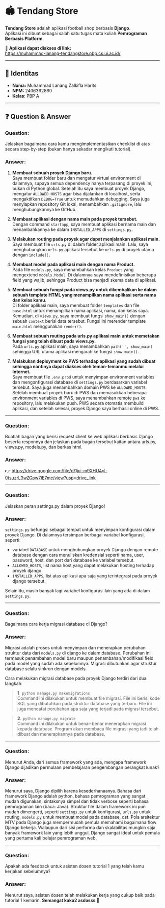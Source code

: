 # 🏟️ Tendang Store

**Tendang Store** adalah aplikasi football shop berbasis **Django**.  
Aplikasi ini dibuat sebagai salah satu tugas mata kuliah **Pemrograman Berbasis Platform**.  

🔗 **Aplikasi dapat diakses di link:**  
https://muhammad-lanang-tendangstore.pbp.cs.ui.ac.id/

---

## 👤 Identitas
- **Nama:** Muhammad Lanang Zalkifla Harits  
- **NPM:** 2406362860  
- **Kelas:** PBP A  

---

## ❓ Question & Answer

### Question:  
Jelaskan bagaimana cara kamu mengimplementasikan checklist di atas secara step-by-step (bukan hanya sekadar mengikuti tutorial).

### Answer:  
1. **Membuat sebuah proyek Django baru.**  
   Saya membuat folder baru dan mengatur virtual environment di dalamnya, supaya semua dependency hanya terpasang di proyek ini, bukan di Python global. Setelah itu saya membuat proyek Django, mengatur `ALLOWED_HOSTS` agar bisa dijalankan di localhost, serta mengaktifkan `DEBUG=True` untuk memudahkan debugging. Saya juga menyiapkan repository Git lokal, menambahkan `.gitignore`, lalu menghubungkannya ke GitHub.  

2. **Membuat aplikasi dengan nama main pada proyek tersebut.**  
   Dengan command `startapp`, saya membuat aplikasi bernama main dan menambahkannya ke dalam `INSTALLED_APPS` di `settings.py`.  

3. **Melakukan routing pada proyek agar dapat menjalankan aplikasi main.**  
   Saya membuat file `urls.py` di dalam folder aplikasi main. Lalu, saya menghubungkan `urls.py` aplikasi tersebut ke `urls.py` di proyek utama dengan `include()`.  

4. **Membuat model pada aplikasi main dengan nama Product.**  
   Pada file `models.py`, saya menambahkan kelas `Product` yang mengextend `models.Model`. Di dalamnya saya mendefinisikan beberapa field yang wajib, sehingga Product bisa menjadi skema data di aplikasi.  

5. **Membuat sebuah fungsi pada views.py untuk dikembalikan ke dalam sebuah template HTML yang menampilkan nama aplikasi serta nama dan kelas kamu.**  
   Di folder aplikasi main, saya membuat folder `templates` dan file `base.html` untuk menampilkan nama aplikasi, nama, dan kelas saya. Kemudian, di `views.py`, saya membuat fungsi `show_main()` dengan sebuah `context` berisi data tersebut. Fungsi ini merender template `main.html` menggunakan `render()`.  

6. **Membuat sebuah routing pada urls.py aplikasi main untuk memetakan fungsi yang telah dibuat pada views.py.**  
   Pada `urls.py` aplikasi main, saya menambahkan `path('', show_main)` sehingga URL utama aplikasi mengarah ke fungsi `show_main()`.  

7. **Melakukan deployment ke PWS terhadap aplikasi yang sudah dibuat sehingga nantinya dapat diakses oleh teman-temanmu melalui Internet.**  
   Saya membuat file `.env.prod` untuk menyimpan environment variables dan mengonfigurasi database di `settings.py` berdasarkan variabel tersebut. Saya juga menambahkan domain PWS ke `ALLOWED_HOSTS`. Setelah membuat proyek baru di PWS dan memasukkan beberapa environment variables di PWS, saya menambahkan remote `pws` ke repository, lalu melakukan push. PWS secara otomatis membuild aplikasi, dan setelah selesai, proyek Django saya berhasil online di PWS.  

---

### Question:  
Buatlah bagan yang berisi request client ke web aplikasi berbasis Django beserta responnya dan jelaskan pada bagan tersebut kaitan antara urls.py, views.py, models.py, dan berkas html.

### Answer:  
👉 https://drive.google.com/file/d/1jui-m9XHU4yl-0tsuzrL3wZGpw7iE7mc/view?usp=drive_link  

---

### Question:  
Jelaskan peran settings.py dalam proyek Django!

### Answer:  
`settings.py` befungsi sebagai tempat untuk menyimpan konfigurasi dalam proyek Django. Di dalamnya tersimpan berbagai variabel konfigurasi, seperti:  
- variabel `DATABASE` untuk menghubungkan proyek Django dengan remote database dengan cara menuliskan kredensial seperti nama, user, password, host, dan port dari database ke variabel tersebut.  
- `ALLOWED_HOSTS`, list nama host yang dapat melakukan hosting terhadap proyek django.  
- `INSTALLED_APPS`, list atas aplikasi apa saja yang terintegrasi pada proyek django tersebut.  

Selain itu, masih banyak lagi variabel konfigurasi lain yang ada di dalam `settings.py`.  

---

### Question:  
Bagaimana cara kerja migrasi database di Django?

### Answer:  
Migrasi adalah proses untuk menyimpan dan menerapkan perubahan struktur data dari `models.py` di django ke dalam database. Perubahan ini termasuk penambahan model baru maupun penambahan/modifikasi field pada model yang sudah ada sebelumnya. Migrasi dibutuhkan agar struktur database selalu sinkron dengan models.  

Cara melakukan migrasi database pada proyek Django terdiri dari dua langkah:  

> **1.** `python manage.py makemigrations`  
> Command ini dilakukan untuk membuat file migrasi. File ini berisi kode SQL yang dibutuhkan pada struktur database yang terbaru. File ini juga mencatat perubahan apa saja yang terjadi pada migrasi tersebut.  

> **2.** `python manage.py migrate`  
> Command ini dilakukan untuk benar-benar menerapkan migrasi kepada database. Program akan membaca file migrasi yang tadi telah dibuat dan menerapkannya pada database.  

---

### Question:  
Menurut Anda, dari semua framework yang ada, mengapa framework Django dijadikan permulaan pembelajaran pengembangan perangkat lunak?

### Answer:  
Menurut saya, Django dipilih karena kesederhanaanya. Bahasa dari framework Django adalah python, bahasa pemrograman yang sangat mudah digunakan, sintaksnya simpel dan tidak verbose seperti bahasa pemrograman lain (baca: Java). Struktur file dalam framework ini pun mudah dimengerti, seperti `settings.py` untuk konfigurasi, `urls.py` untuk routing, `models.py` untuk membuat model pada database, dst. Pola arsitektur MTV pada Django juga mempermudah pemula memahami bagaimana flow Django bekerja. Walaupun dari sisi performa dan skalabilitas mungkin saja banyak framework lain yang lebih unggul, Django sangat ideal untuk pemula yang pertama kali belajar pemrograman web.  

---

### Question:  
Apakah ada feedback untuk asisten dosen tutorial 1 yang telah kamu kerjakan sebelumnya?

### Answer:  
Menurut saya, asisten dosen telah melakukan kerja yang cukup baik pada tutorial 1 kemarin. **Semangat kaka2 asdosss 🙌** 